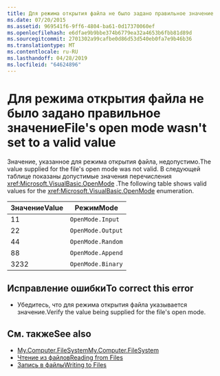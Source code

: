 ```yaml
---
title: Для режима открытия файла не было задано правильное значение
ms.date: 07/20/2015
ms.assetid: 969541f6-9ff6-4804-ba61-0d17370060ef
ms.openlocfilehash: e6dfae9b9bbe374b6779ea32a4653b6fbb81d89d
ms.sourcegitcommit: 2701302a99cafbe0d86d53d540eb0fa7e9b46b36
ms.translationtype: MT
ms.contentlocale: ru-RU
ms.lasthandoff: 04/28/2019
ms.locfileid: "64624896"
---
```

# <a name="files-open-mode-wasnt-set-to-a-valid-value"></a><span data-ttu-id="042e3-102">Для режима открытия файла не было задано правильное значение</span><span class="sxs-lookup"><span data-stu-id="042e3-102">File's open mode wasn't set to a valid value</span></span>
<span data-ttu-id="042e3-103">Значение, указанное для режима открытия файла, недопустимо.</span><span class="sxs-lookup"><span data-stu-id="042e3-103">The value supplied for the file's open mode was not valid.</span></span> <span data-ttu-id="042e3-104">В следующей таблице показаны допустимые значения перечисления <xref:Microsoft.VisualBasic.OpenMode> .</span><span class="sxs-lookup"><span data-stu-id="042e3-104">The following table shows valid values for the <xref:Microsoft.VisualBasic.OpenMode> enumeration.</span></span>  
  
|<span data-ttu-id="042e3-105">Значение</span><span class="sxs-lookup"><span data-stu-id="042e3-105">Value</span></span>|<span data-ttu-id="042e3-106">Режим</span><span class="sxs-lookup"><span data-stu-id="042e3-106">Mode</span></span>|  
|-----------|----------|  
|<span data-ttu-id="042e3-107">1</span><span class="sxs-lookup"><span data-stu-id="042e3-107">1</span></span>|`OpenMode.Input`|  
|<span data-ttu-id="042e3-108">2</span><span class="sxs-lookup"><span data-stu-id="042e3-108">2</span></span>|`OpenMode.Output`|  
|<span data-ttu-id="042e3-109">4</span><span class="sxs-lookup"><span data-stu-id="042e3-109">4</span></span>|`OpenMode.Random`|  
|<span data-ttu-id="042e3-110">8</span><span class="sxs-lookup"><span data-stu-id="042e3-110">8</span></span>|`OpenMode.Append`|  
|<span data-ttu-id="042e3-111">32</span><span class="sxs-lookup"><span data-stu-id="042e3-111">32</span></span>|`OpenMode.Binary`|  
  
## <a name="to-correct-this-error"></a><span data-ttu-id="042e3-112">Исправление ошибки</span><span class="sxs-lookup"><span data-stu-id="042e3-112">To correct this error</span></span>  
  
- <span data-ttu-id="042e3-113">Убедитесь, что для режима открытия файла указывается значение.</span><span class="sxs-lookup"><span data-stu-id="042e3-113">Verify the value being supplied for the file's open mode.</span></span>  
  
## <a name="see-also"></a><span data-ttu-id="042e3-114">См. также</span><span class="sxs-lookup"><span data-stu-id="042e3-114">See also</span></span>

- [<span data-ttu-id="042e3-115">My.Computer.FileSystem</span><span class="sxs-lookup"><span data-stu-id="042e3-115">My.Computer.FileSystem</span></span>](xref:Microsoft.VisualBasic.FileIO.FileSystem)
- [<span data-ttu-id="042e3-116">Чтение из файлов</span><span class="sxs-lookup"><span data-stu-id="042e3-116">Reading from Files</span></span>](../../visual-basic/developing-apps/programming/drives-directories-files/reading-from-files.md)
- [<span data-ttu-id="042e3-117">Запись в файлы</span><span class="sxs-lookup"><span data-stu-id="042e3-117">Writing to Files</span></span>](../../visual-basic/developing-apps/programming/drives-directories-files/writing-to-files.md)
